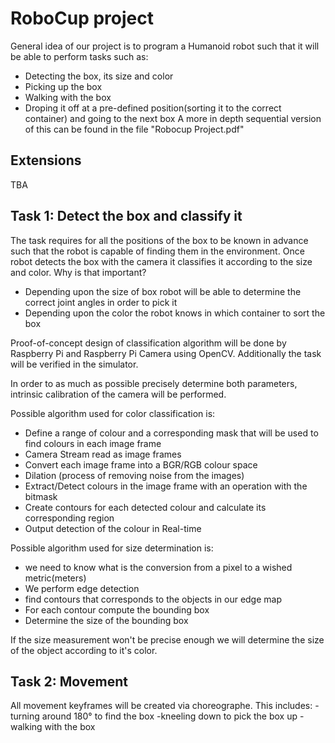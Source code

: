 # RoboCup project

General idea of our project is to program a Humanoid robot such that it will be able to perform tasks such as:
- Detecting the box, its size and color
- Picking up the box
- Walking with the box
- Droping it off at a pre-defined position(sorting it to the correct container) and going to the next box
A more in depth sequential version of this can be found in the file "Robocup Project.pdf"

## Extensions 
TBA

## Task 1: Detect the box and classify it

The task requires for all the positions of the box to be known in advance such that the robot is capable of finding them in the environment.
Once robot detects the box with the camera it classifies it according to the size and color.
Why is that important?
- Depending upon the size of box robot will be able to determine the correct joint angles in order to pick it
- Depending upon the color the robot knows in which container to sort the box

Proof-of-concept design of classification algorithm will be done by Raspberry Pi and Raspberry Pi Camera using OpenCV. Additionally the task will be verified in the simulator.

In order to as much as possible precisely determine both parameters, intrinsic calibration of the camera will be performed.

Possible algorithm used for color classification is:
- Define a range of colour and a corresponding mask that will be used to find colours in each image frame
- Camera Stream read as image frames
- Convert each image frame into a BGR/RGB colour space
- Dilation (process of removing noise from the images)
- Extract/Detect colours in the image frame with an operation with the bitmask
- Create contours for each detected colour and calculate its corresponding region
- Output detection of the colour in Real-time

Possible algorithm used for size determination is:
- we need to know what is the conversion from a pixel to a wished metric(meters)
- We perform edge detection
- find contours that corresponds to the objects in our edge map
- For each contour compute the bounding box
- Determine the size of the bounding box

If the size measurement won't be precise enough we will determine the size of the object according to it's color.

## Task 2: Movement
All movement keyframes will be created via choreographe.
This includes:
-turning around 180° to find the box
-kneeling down to pick the box up
-walking with the box

